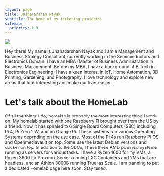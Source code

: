 ```yaml
---
layout: page
title: Jnanadarshan Nayak
subtitle: The home of my tinkering projects!
sitemap:
  priority: 0.9
---
```


<img src="{{ '/assets/img/pudhina.jpg' | prepend: site.baseurl }}" id="about-img">

<div id="describe-text">
	<p>Hey there! My name is Jnanadarshan Nayak and I am a Management and Business Strategy Consultant, currently working in the Semiconductors and Electronics Domain. I have an MBA (Master of Business Administration in Business Management. Before my MBA, I have a background of B.Tech in Electronics Engineering. I have a keen interest in IoT, Home Automation, 3D Printing, Gardening, and Photography. I love technology and explore new areas that look interesting and make our lives easier.</p>
</div>

# Let's talk about the HomeLab

Of all the things I do, homelab is probably the most interesting thing I work on. My homelab started with one Raspberry Pi brought over from the US by a friend. Now, it has spiraled to 6 Single Board Computers (SBC) including Pi 4, Pi Zero 2 W, and an Orange Pi. These systems run various Operating Systems depending on the use case. Most of the Pi 4s run Raspberry Pi OS and Openmediavault on top. Some use the latest Debian versions and docker on top. In addition to the SBCs, I have three AMD powered systems running as servers for various tasks. I have a Ryzen 1600 for my VMs, a Ryzen 3600 for Proxmox Server running LXC Containers and VMs that are headless, and an Athlon 3000G running Truenas Scale. I am planning to put a dedicated Homelab page here soon. Stay tuned.
